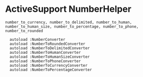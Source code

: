 # ActiveSupport NumberHelper

```
number_to_currency, number_to_delimited, number_to_human, number_to_human_size, number_to_percentage, number_to_phone, number_to_rounded
```

      autoload :NumberConverter
      autoload :NumberToRoundedConverter
      autoload :NumberToDelimitedConverter
      autoload :NumberToHumanConverter
      autoload :NumberToHumanSizeConverter
      autoload :NumberToPhoneConverter
      autoload :NumberToCurrencyConverter
      autoload :NumberToPercentageConverter
